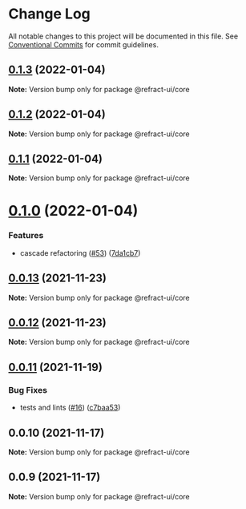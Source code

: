 # Change Log

All notable changes to this project will be documented in this file.
See [Conventional Commits](https://conventionalcommits.org) for commit guidelines.

## [0.1.3](https://github.com/refract-ui/refract/compare/@refract-ui/core@0.1.2...@refract-ui/core@0.1.3) (2022-01-04)

**Note:** Version bump only for package @refract-ui/core





## [0.1.2](https://github.com/refract-ui/refract/compare/@refract-ui/core@0.1.1...@refract-ui/core@0.1.2) (2022-01-04)

**Note:** Version bump only for package @refract-ui/core





## [0.1.1](https://github.com/refract-ui/refract/compare/@refract-ui/core@0.1.0...@refract-ui/core@0.1.1) (2022-01-04)

**Note:** Version bump only for package @refract-ui/core





# [0.1.0](https://github.com/refract-ui/refract/compare/@refract-ui/core@0.0.13...@refract-ui/core@0.1.0) (2022-01-04)


### Features

* cascade refactoring ([#53](https://github.com/refract-ui/refract/issues/53)) ([7da1cb7](https://github.com/refract-ui/refract/commit/7da1cb7e885fedaf7e04760d2d681094ee23c791))





## [0.0.13](https://github.com/refract-ui/refract/compare/@refract-ui/core@0.0.12...@refract-ui/core@0.0.13) (2021-11-23)

**Note:** Version bump only for package @refract-ui/core





## [0.0.12](https://github.com/refract-ui/refract/compare/@refract-ui/core@0.0.11...@refract-ui/core@0.0.12) (2021-11-23)

**Note:** Version bump only for package @refract-ui/core





## [0.0.11](https://github.com/refract-ui/refract/compare/@refract-ui/core@0.0.10...@refract-ui/core@0.0.11) (2021-11-19)


### Bug Fixes

* tests and lints ([#16](https://github.com/refract-ui/refract/issues/16)) ([c7baa53](https://github.com/refract-ui/refract/commit/c7baa53a09d3fed6f08c3cd887c9f8f828d05036))





## 0.0.10 (2021-11-17)

**Note:** Version bump only for package @refract-ui/core





## 0.0.9 (2021-11-17)

**Note:** Version bump only for package @refract-ui/core
